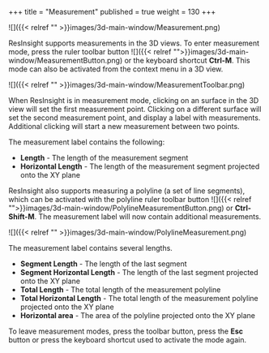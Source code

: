 +++
title = "Measurement"
published = true
weight = 130
+++

![]({{< relref "" >}}images/3d-main-window/Measurement.png)

ResInsight supports measurements in the 3D views. To enter measurement mode, press the ruler toolbar button ![]({{< relref "">}}images/3d-main-window/MeasurementButton.png) or the keyboard shortcut **Ctrl-M**. This mode can also be activated from the context menu in a 3D view.


![]({{< relref "" >}}images/3d-main-window/MeasurementToolbar.png)

When ResInsight is in measurement mode, clicking on an surface in the 3D view will set the first measurement point. Clicking on a different surface will set the second measurement point, and display a label with measurements. Additional clicking will start a new measurement between two points.

The measurement label contains the following:
- **Length** - The length of the measurement segment
- **Horizontal Length** - The length of the measurement segment projected onto the XY plane

ResInsight also supports measuring a polyline (a set of line segments), which can be activated with the polyline ruler toolbar button ![]({{< relref "">}}images/3d-main-window/PolylineMeasurementButton.png) or **Ctrl-Shift-M**. The measurement label will now contain additional measurements.

![]({{< relref "" >}}images/3d-main-window/PolylineMeasurement.png)

The measurement label contains several lengths.
- **Segment Length** - The length of the last segment
- **Segment Horizontal Length** - The length of the last segment projected onto the XY plane
- **Total Length** - The total length of the measurement polyline
- **Total Horizontal Length** - The total length of the measurement polyline projected onto the XY plane
- **Horizontal area** - The area of the polyline projected onto the XY plane

To leave measurement modes, press the toolbar button, press the **Esc** button  or press the keyboard shortcut used to activate the mode again.

